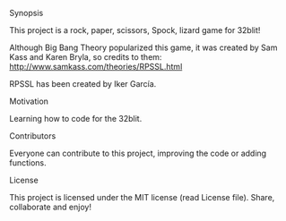 Synopsis

This project is a rock, paper, scissors, Spock, lizard game for 32blit!


Although Big Bang Theory popularized this game, it was created by Sam Kass and Karen Bryla, so credits to them: http://www.samkass.com/theories/RPSSL.html

RPSSL has been created by Iker García.

Motivation

Learning how to code for the 32blit.

Contributors

Everyone can contribute to this project, improving the code or adding functions.

License

This project is licensed under the MIT license (read License file). Share, collaborate and enjoy!
